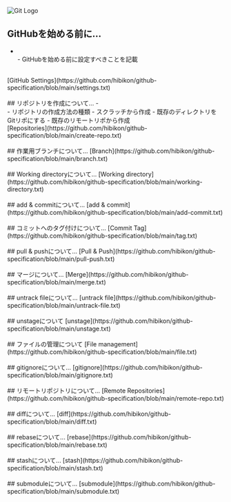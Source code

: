 ![Git Logo](https://www.wallpapertip.com/wmimgs/41-412889_git-and-github-logo.png)

## GitHubを始める前に...  
- <br>
	- GitHubを始める前に設定すべきことを記載  
<br>
[GitHub Settings](https://github.com/hibikon/github-specification/blob/main/settings.txt)
<br><br>
## リポジトリを作成について...
- <br>
	- リポジトリの作成方法の種類  
		- スクラッチから作成  
		- 既存のディレクトリをGitリポにする  
		- 既存のリモートリポから作成  
<br>
[Repositories](https://github.com/hibikon/github-specification/blob/main/create-repo.txt)
<br><br>
## 作業用ブランチについて...
[Branch](https://github.com/hibikon/github-specification/blob/main/branch.txt)
<br><br>
## Working directoryについて...  
[Working directory](https://github.com/hibikon/github-specification/blob/main/working-directory.txt)
<br><br>
## add & commitについて...
[add & commit](https://github.com/hibikon/github-specification/blob/main/add-commit.txt)
<br><br>
## コミットへのタグ付けについて...
[Commit Tag](https://github.com/hibikon/github-specification/blob/main/tag.txt)
<br><br>
## pull & pushについて...
[Pull & Push](https://github.com/hibikon/github-specification/blob/main/pull-push.txt)
<br><br>
## マージについて...  
[Merge](https://github.com/hibikon/github-specification/blob/main/merge.txt)
<br><br>
## untrack fileについて...  
[untrack file](https://github.com/hibikon/github-specification/blob/main/untrack-file.txt)
<br><br>
## unstageについて  
[unstage](https://github.com/hibikon/github-specification/blob/main/unstage.txt)
<br><br>
## ファイルの管理について
[File management](https://github.com/hibikon/github-specification/blob/main/file.txt)
<br><br>
## gitignoreについて...  
[gitignore](https://github.com/hibikon/github-specification/blob/main/gitignore.txt)
<br><br>
## リモートリポジトリについて...  
[Remote Repositories](https://github.com/hibikon/github-specification/blob/main/remote-repo.txt)
<br><br>
## diffについて...  
[diff](https://github.com/hibikon/github-specification/blob/main/diff.txt)
<br><br>
## rebaseについて...  
[rebase](https://github.com/hibikon/github-specification/blob/main/rebase.txt)
<br><br>
## stashについて...  
[stash](https://github.com/hibikon/github-specification/blob/main/stash.txt)
<br><br>
## submoduleについて...  
[submodule](https://github.com/hibikon/github-specification/blob/main/submodule.txt)
<br><br>
